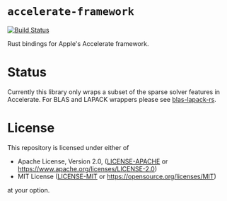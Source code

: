 # `accelerate-framework`

[![Build Status](https://github.com/elrnv/accelerate-framework/workflows/CI/badge.svg)](https://github.com/elrnv/accelerate-framework/actions)

Rust bindings for Apple's Accelerate framework.

# Status

Currently this library only wraps a subset of the sparse solver features in Accelerate.
For BLAS and LAPACK wrappers please see [blas-lapack-rs](https://github.com/blas-lapack-rs).


# License

This repository is licensed under either of

 * Apache License, Version 2.0, ([LICENSE-APACHE](LICENSE-APACHE) or https://www.apache.org/licenses/LICENSE-2.0)
 * MIT License ([LICENSE-MIT](LICENSE-MIT) or https://opensource.org/licenses/MIT)

at your option.
